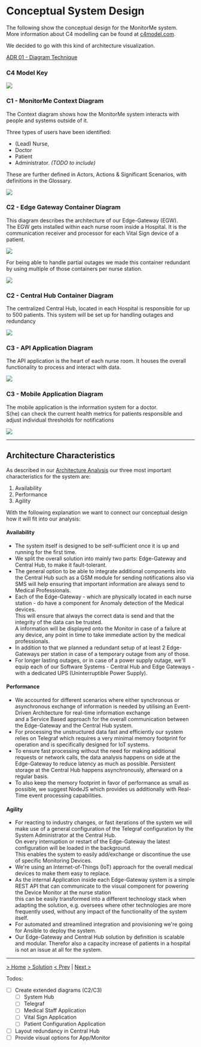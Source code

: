 # Conceptual System Design

The following show the conceptual design for the MonitorMe system.  
More information about C4 modelling can be found at [c4model.com](https://c4model.com/).

We decided to go with this kind of architecture visualization.

[ADR 01 - Diagram Technique](../ADRs/01-DiagramTechnique.md)

### C4 Model Key

![](../assets/diagrams/c4-legend.jpg)

### C1 - MonitorMe Context Diagram

The Context diagram shows how the MonitorMe system interacts with people and systems outside of it.

Three types of users have been identified:
- (Lead) Nurse,
- Doctor
- Patient
- Administrator. *(TODO to include)*


These are further defined in Actors, Actions & Significant Scenarios, with definitions in the Glossary.

![](../assets/diagrams/c1-level-diagram-overall-system.jpg)

### C2 - Edge Gateway Container Diagram

This diagram describes the architecture of our Edge-Gateway (EGW).  
The EGW gets installed within each nurse room inside a Hospital. It is the communication receiver and processor for each Vital Sign device of a patient.

![](../assets/diagrams/c2-level-diagram-edge-gateway-container.jpg)

For being able to handle partial outages we made this container redundant by using multiple of those containers per nurse station.

![](../assets/diagrams/c2-level-diagram-edge-gateway-system.jpg)

### C2 - Central Hub Container Diagram

The centralized Central Hub, located in each Hospital is responsible for up to 500 patients.
This system will be set up for handling outages and redundancy

![](../assets/diagrams/c2-level-diagram-system-hub-container.jpg)

### C3 - API Application Diagram

The API application is the heart of each nurse room. It houses the overall functionality to process and interact with data.

![](../assets/diagrams/c3-level-diagram-api-application.jpg)

### C3 - Mobile Application Diagram

The mobile application is the information system for a doctor.  
S(he) can check the current health metrics for patients responsible and adjust individual thresholds for notifications

![](../assets/diagrams/c3-level-diagram-mobile-application.jpg)

---

## Architecture Characteristics

As described in our [Architecture Analysis](../Problem/ArchitectureAnalysis.md) our three most important characteristics for the system are:
1. Availability
2. Performance
3. Agility


With the following explanation we want to connect our conceptual design how it will fit into our analysis:


#### Availability

- The system itself is designed to be self-sufficient once it is up and running for the first time.
- We split the overall solution into mainly two parts: Edge-Gateway and Central Hub, to make it fault-tolerant.
- The general option to be able to integrate additional components into the Central Hub such as a GSM module for sending notifications also via SMS will help ensuring that important information are always send to Medical Professionals.
- Each of the Edge-Gateway - which are physically located in each nurse station - do have a component for Anomaly detection of the Medical devices.<br>This will ensure that always the correct data is send and that the integrity of the data can be trusted.<br>A information will be displayed onto the Monitor in case of a failure at any device, any point in time to take immediate action by the medical professionals.  
- In addition to that we planned a redundant setup of at least 2 Edge-Gateways per station in case of a temporary outage from any of those.
- For longer lasting outages, or in case of a power supply outage, we'll equip each of our Software Systems - Central Hub and Edge Gateways - with a dedicated UPS (Uninterruptible Power Supply). 

#### Performance

- We accounted for different scenarios where either synchronous or asynchronous exchange of information is needed by utilising an Event-Driven Architecture for real-time information exchange<br>and a Service Based approach for the overall communication between the Edge-Gateway and the Central Hub system.
- For processing the unstructured data fast and efficiently our system relies on Telegraf which requires a very minimal memory footprint for operation and is specifically designed for IoT systems.
- To ensure fast processing without the need for making additional requests or network calls, the data analysis happens on side at the Edge-Gateway to reduce latency as much as possible. Persistent storage at the Central Hub happens asynchronously, afterward on a regular basis.
- To also keep the memory footprint in favor of performance as small as possible, we suggest NodeJS which provides us additionally with Real-Time event processing capabilities.

#### Agility

- For reacting to industry changes, or fast iterations of the system we will make use of a general configuration of the Telegraf configuration by the System Administrator at the Central Hub.<br>On every interruption or restart of the Edge-Gateway the latest configuration will be loaded in the background.<br>This enables the system to easily add/exchange or discontinue the use of specific Monitoring Devices.
- We're using an Internet-of-Things (IoT) approach for the overall medical devices to make them easy to replace.
- As the internal Application inside each Edge-Gateway system is a simple REST API that can communicate to the visual component for powering the Device Monitor at the nurse station<br>this can be easily transformed into a different technology stack when adapting the solution, e.g. oversees where other technologies are more frequently used, without any impact of the functionality of the system itself.
- For automated and streamlined integration and provisioning we're going for Ansible to deploy the system.
- Our Edge-Gateway and Central Hub solution by definition is scalable and modular. Therefor also a capacity increase of patients in a hospital is not an issue at all for the system.  

---

[> Home](../README.md)    [> Solution](README.md)
[< Prev](ArchitecturePattern.md)  |  [Next >](OverallSystem.md)

Todos:

- [ ] Create extended diagrams (C2/C3)
  - [ ] System Hub
  - [ ] Telegraf
  - [ ] Medical Staff Application
  - [ ] Vital Sign Application
  - [ ] Patient Configuration Application
- [ ] Layout redundancy in Central Hub
- [ ] Provide visual options for App/Monitor